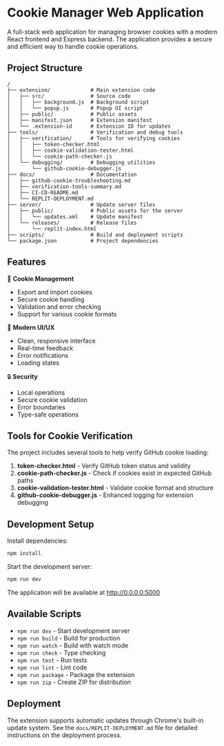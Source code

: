 # Cookie Manager Web Application

A full-stack web application for managing browser cookies with a modern React frontend and Express backend. The application provides a secure and efficient way to handle cookie operations.

## Project Structure

```
/
├── extension/             # Main extension code
│   ├── src/               # Source code
│   │   ├── background.js  # Background script
│   │   └── popup.js       # Popup UI script
│   ├── public/            # Public assets
│   ├── manifest.json      # Extension manifest
│   └── .extension-id      # Extension ID for updates
├── tools/                 # Verification and debug tools
│   ├── verification/      # Tools for verifying cookies
│   │   ├── token-checker.html
│   │   ├── cookie-validation-tester.html
│   │   └── cookie-path-checker.js
│   └── debugging/         # Debugging utilities
│       └── github-cookie-debugger.js
├── docs/                  # Documentation
│   ├── github-cookie-troubleshooting.md
│   ├── verification-tools-summary.md
│   ├── CI-CD-README.md
│   └── REPLIT-DEPLOYMENT.md
├── server/                # Update server files
│   ├── public/            # Public assets for the server
│   │   └── updates.xml    # Update manifest
│   └── releases/          # Release files
│       └── replit-index.html
├── scripts/               # Build and deployment scripts
└── package.json           # Project dependencies
```

## Features

🔄 **Cookie Management**
- Export and import cookies
- Secure cookie handling
- Validation and error checking
- Support for various cookie formats

🎨 **Modern UI/UX**
- Clean, responsive interface
- Real-time feedback
- Error notifications
- Loading states

🔒 **Security**
- Local operations
- Secure cookie validation
- Error boundaries
- Type-safe operations

## Tools for Cookie Verification

The project includes several tools to help verify GitHub cookie loading:

1. **token-checker.html** - Verify GitHub token status and validity
2. **cookie-path-checker.js** - Check if cookies exist in expected GitHub paths
3. **cookie-validation-tester.html** - Validate cookie format and structure
4. **github-cookie-debugger.js** - Enhanced logging for extension debugging

## Development Setup

Install dependencies:
```bash
npm install
```

Start the development server:
```bash
npm run dev
```

The application will be available at http://0.0.0.0:5000

## Available Scripts

- `npm run dev` - Start development server
- `npm run build` - Build for production
- `npm run watch` - Build with watch mode
- `npm run check` - Type checking
- `npm run test` - Run tests
- `npm run lint` - Lint code
- `npm run package` - Package the extension
- `npm run zip` - Create ZIP for distribution

## Deployment

The extension supports automatic updates through Chrome's built-in update system.
See the `docs/REPLIT-DEPLOYMENT.md` file for detailed instructions on the deployment process. 